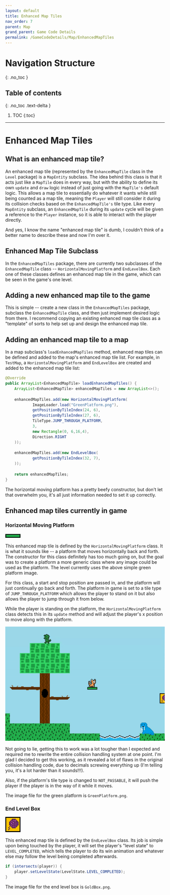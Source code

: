 ```yaml
---
layout: default
title: Enhanced Map Tiles
nav_order: 7
parent: Map
grand_parent: Game Code Details
permalink: /GameCodeDetails/Map/EnhancedMapTiles
---
```


# Navigation Structure
{: .no_toc }

## Table of contents
{: .no_toc .text-delta }

1. TOC
{:toc}

---

# Enhanced Map Tiles

## What is an enhanced map tile?

An enhanced map tile (represented by the `EnhancedMapTile` class in the `Level` package) is a `MapEntity` subclass. The idea behind
this class is that it acts just like a `MapTile` does in every way, but with the ability to define its own `update` and `draw` logic
instead of just going with the `MapTile's` default logic. This allows a map tile to essentially do whatever it wants while still
being counted as a map tile, meaning the `Player` will still consider it during its collision checks based on the `EnhancedMapTile's` tile type. Like
every `MapEntity` subclass, an `EnhancedMapTile` during its `update` cycle will be given a reference to the `Player` instance,
so it is able to interact with the player directly.

And yes, I know the name "enhanced map tile" is dumb, I couldn't think of a better name to describe these and now I'm over it.

## Enhanced Map Tile Subclass

In the `EnhancedMapTiles` package, there are currently two subclasses of the `EnhancedMapTile` class -- `HorizontalMovingPlatform` and `EndLevelBox`.
Each one of these classes defines an enhanced map tile in the game, which can be seen in the game's one level.

## Adding a new enhanced map tile to the game

This is simple -- create a new class in the `EnhancedMapTiles` package, subclass the `EnhancedMapTile` class, and then just implement
desired logic from there. I recommend copying an existing enhanced map tile class as a "template" of sorts to help set up and design the enhanced map tile.

## Adding an enhanced map tile to a map

In a map subclass's `loadEnhancedMapTiles` method, enhanced map tiles can be defined and added to the map's enhanced map tile list. For example, in `TestMap`,
a `HorizontalMovingPlatform` and `EndLevelBox` are created and added to the enhanced map tile list:

```java
@Override
public ArrayList<EnhancedMapTile> loadEnhancedMapTiles() {
    ArrayList<EnhancedMapTile> enhancedMapTiles = new ArrayList<>();
    
    enhancedMapTiles.add(new HorizontalMovingPlatform(
            ImageLoader.load("GreenPlatform.png"), 
            getPositionByTileIndex(24, 6), 
            getPositionByTileIndex(27, 6), 
            TileType.JUMP_THROUGH_PLATFORM, 
            3, 
            new Rectangle(0, 6,16,4), 
            Direction.RIGHT
    ));
    
    enhancedMapTiles.add(new EndLevelBox(
            getPositionByTileIndex(32, 7),
    ));
    
    return enhancedMapTiles;
}
```

The horizontal moving platform has a pretty beefy constructor, but don't let that overwhelm you, it's all just information needed to set it up correctly. 

## Enhanced map tiles currently in game

### Horizontal Moving Platform

![horizontal-moving-platform.png](../../../assets/images/horizontal-moving-platform.png)

This enhanced map tile is defined by the `HorizontalMovingPlatform` class. It is what it sounds like -- a platform that moves
horizontally back and forth. The constructor for this class definitely has too much going on, but the goal was to create a platform
a more generic class where any image could be used as the platform. The level currently uses the above simple green platform image.

For this class, a start and stop position are passed in, and the platform will just continually go back and forth. The platform in game
is set to a tile type of `JUMP_THROUGH_PLATFORM` which allows the player to stand on it but also allows the player to jump through it from below.

While the player is standing on the platform, the `HorizontalMovingPlatform` class detects this in its `update` method and will adjust
the player's x position to move along with the platform.

![player-on-moving-platform.gif](../../../assets/images/player-on-moving-platform.gif)

Not going to lie, getting this to work was a lot tougher than I expected and required me to rewrite the entire collision handling system
at one point. I'm glad I decided to get this working, as it revealed a lot of flaws in the original collision handling code, due
to decimals screwing everything up (I'm telling you, it's a lot harder than it sounds!!!).

Also, if the platform's tile type is changed to `NOT_PASSABLE`, it will push the player if the player is in the way of it while it moves.

The image file for the green platform is `GreenPlatform.png`.

### End Level Box

![end-level-box.gif](../../../assets/images/end-level-box.gif)

This enhanced map tile is defined by the `EndLevelBox` class. Its job is simple upon being touched by the player, it will
set the player's "level state" to `LEVEL_COMPLETED`, which tells the player to do its win animation and whatever else may follow
the level being completed afterwards.

```java
if (intersects(player)) {
    player.setLevelState(LevelState.LEVEL_COMPLETED);
}
```

The image file for the end level box is `GoldBox.png`.
